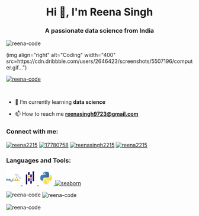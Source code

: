 
<h1 align="center">Hi 👋, I'm Reena Singh</h1>
<h3 align="center">A passionate data science from India</h3>

<p align="left"> <img src="https://komarev.com/ghpvc/?username=reena-code&label=Profile%20views&color=0e75b6&style=flat" alt="reena-code" /> </p>
(img align="right" alt="Coding" width="400" src=https://cdn.dribbble.com/users/2646423/screenshots/5507196/computer.gif...")
<p align="left"> <a href="https://github.com/ryo-ma/github-profile-trophy"><img src="https://github-profile-trophy.vercel.app/?username=reena-code" alt="reena-code" /></a> </p>

<p align="left"> <a href="https://twitter.com/" target="blank"><img src="https://img.shields.io/twitter/follow/?logo=twitter&style=for-the-badge" alt="" /></a> </p>

- 🌱 I’m currently learning **data science**

- 📫 How to reach me **reenasingh9723@gmail.com**

<h3 align="left">Connect with me:</h3>
<p align="left">
<a href="https://linkedin.com/in/reena2215" target="blank"><img align="center" src="https://raw.githubusercontent.com/rahuldkjain/github-profile-readme-generator/master/src/images/icons/Social/linked-in-alt.svg" alt="reena2215" height="30" width="40" /></a>
<a href="https://stackoverflow.com/users/17780758" target="blank"><img align="center" src="https://raw.githubusercontent.com/rahuldkjain/github-profile-readme-generator/master/src/images/icons/Social/stack-overflow.svg" alt="17780758" height="30" width="40" /></a>
<a href="https://kaggle.com/reenasingh2215" target="blank"><img align="center" src="https://raw.githubusercontent.com/rahuldkjain/github-profile-readme-generator/master/src/images/icons/Social/kaggle.svg" alt="reenasingh2215" height="30" width="40" /></a>
<a href="https://www.hackerrank.com/reena2215" target="blank"><img align="center" src="https://raw.githubusercontent.com/rahuldkjain/github-profile-readme-generator/master/src/images/icons/Social/hackerrank.svg" alt="reena2215" height="30" width="40" /></a>
</p>

<h3 align="left">Languages and Tools:</h3>
<p align="left"> <a href="https://www.mysql.com/" target="_blank" rel="noreferrer"> <img src="https://raw.githubusercontent.com/devicons/devicon/master/icons/mysql/mysql-original-wordmark.svg" alt="mysql" width="40" height="40"/> </a> <a href="https://pandas.pydata.org/" target="_blank" rel="noreferrer"> <img src="https://raw.githubusercontent.com/devicons/devicon/2ae2a900d2f041da66e950e4d48052658d850630/icons/pandas/pandas-original.svg" alt="pandas" width="40" height="40"/> </a> <a href="https://www.python.org" target="_blank" rel="noreferrer"> <img src="https://raw.githubusercontent.com/devicons/devicon/master/icons/python/python-original.svg" alt="python" width="40" height="40"/> </a> <a href="https://seaborn.pydata.org/" target="_blank" rel="noreferrer"> <img src="https://seaborn.pydata.org/_images/logo-mark-lightbg.svg" alt="seaborn" width="40" height="40"/> </a> </p>

<p><img align="left" src="https://github-readme-stats.vercel.app/api/top-langs?username=reena-code&show_icons=true&locale=en&layout=compact" alt="reena-code" /></p>

<p>&nbsp;<img align="center" src="https://github-readme-stats.vercel.app/api?username=reena-code&show_icons=true&locale=en" alt="reena-code" /></p>

<p><img align="center" src="https://github-readme-streak-stats.herokuapp.com/?user=reena-code&" alt="reena-code" /></p>
